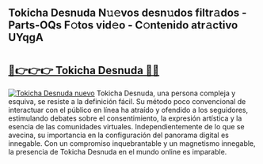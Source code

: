## Tokicha Desnuda N𝚞𝚎vos desn𝚞dos filtr𝚊dos - Parts-OQs F𝚘tos vid𝚎o - C𝚘ntenido atr𝚊ctivo UYqgA

# <h2><a href="http://mbdhaw.tromn.icu/?c=Tokicha+Desnuda">🔗👉👉👉 Tokicha Desnuda 🔗🔗</a></h2>

[![Tokicha Desnuda nuevo](https://i.imgur.com/pEAQMta.gif)](http://mbdhaw.tromn.icu/?c=Tokicha+Desnuda)
Tokicha Desnuda, una persona compleja y esquiva, se resiste a la definición fácil. Su método poco convencional de interactuar con el público en línea ha atraído y ofendido a los seguidores, estimulando debates sobre el consentimiento, la expresión artística y la esencia de las comunidades virtuales. Independientemente de lo que se avecina, su importancia en la configuración del panorama digital es innegable. Con un compromiso inquebrantable y un magnetismo innegable, la presencia de Tokicha Desnuda en el mundo online es imparable.
